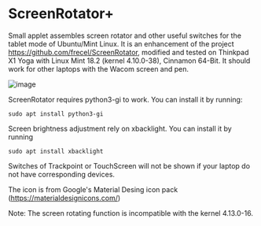 # ScreenRotator+
Small applet assembles screen rotator and other useful switches for the tablet mode of Ubuntu/Mint Linux.
It is an enhancement of the project https://github.com/frecel/ScreenRotator, 
modified and tested on Thinkpad X1 Yoga with Linux Mint 18.2 (kernel 4.10.0-38), Cinnamon 64-Bit.
It should work for other laptops with the Wacom screen and pen. 

![image](http://github.com/henrysting/ScreenRotator/raw/master/menu.jpg)

ScreenRotator requires python3-gi to work. You can install it by running:
```
sudo apt install python3-gi
```

Screen brightness adjustment rely on xbacklight. You can install it by running
```
sudo apt install xbacklight
```

Switches of Trackpoint or TouchScreen will not be shown if your laptop do not have corresponding devices.

The icon is from Google's Material Desing icon pack (https://materialdesignicons.com/)

Note: The screen rotating function is incompatible  with the kernel 4.13.0-16. 
